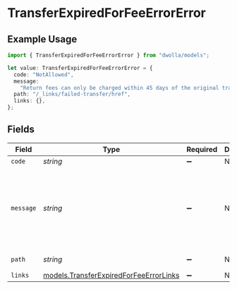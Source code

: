 # TransferExpiredForFeeErrorError

## Example Usage

```typescript
import { TransferExpiredForFeeErrorError } from "dwolla/models";

let value: TransferExpiredForFeeErrorError = {
  code: "NotAllowed",
  message:
    "Return fees can only be charged within 45 days of the original transfer's settlement date.",
  path: "/_links/failed-transfer/href",
  links: {},
};
```

## Fields

| Field                                                                                      | Type                                                                                       | Required                                                                                   | Description                                                                                | Example                                                                                    |
| ------------------------------------------------------------------------------------------ | ------------------------------------------------------------------------------------------ | ------------------------------------------------------------------------------------------ | ------------------------------------------------------------------------------------------ | ------------------------------------------------------------------------------------------ |
| `code`                                                                                     | *string*                                                                                   | :heavy_minus_sign:                                                                         | N/A                                                                                        | NotAllowed                                                                                 |
| `message`                                                                                  | *string*                                                                                   | :heavy_minus_sign:                                                                         | N/A                                                                                        | Return fees can only be charged within 45 days of the original transfer's settlement date. |
| `path`                                                                                     | *string*                                                                                   | :heavy_minus_sign:                                                                         | N/A                                                                                        | /_links/failed-transfer/href                                                               |
| `links`                                                                                    | [models.TransferExpiredForFeeErrorLinks](../models/transferexpiredforfeeerrorlinks.md)     | :heavy_minus_sign:                                                                         | N/A                                                                                        | {}                                                                                         |